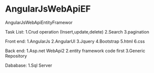 # AngularJsWebApiEF
AngularJsWebApiEntityFramewor

Task List:
1.Crud operation (Insert,update,delete)
2.Search 
3.pagination

Front end:
1.AngularJs
2.AngularUI
3.Jquery
4.Bootstrap
5.html
6.css

Back end:
1.Asp.net WebApi2
2.entity framework code first
3.Generic Repository

Dababase:
1.Sql Server
